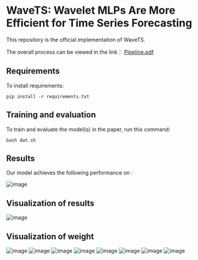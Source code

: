 
# WaveTS: Wavelet MLPs Are More Efficient for Time Series Forecasting

This repository is the official implementation of WaveTS. 

The overall process can be viewed in the link： [Pipeline.pdf](https://github.com/zzcqz/WaveTS/blob/main/figure/Pipeline.pdf)

## Requirements

To install requirements:

```setup
pip install -r requirements.txt
```


## Training and evaluation

To train and evaluate the model(s) in the paper, run this command:

```train
bash dwt.sh
```

## Results

Our model achieves the following performance on :


![image](https://github.com/zzcqz/WaveTS/blob/main/figure/Result.png)

## Visualization of results

![image](https://github.com/zzcqz/WaveTS/blob/main/figure/electricity.png)

## Visualization of weight
![image](https://github.com/zzcqz/WaveTS/blob/main/Weight_visualization/electricity_720_360_lLinear_weights.png)
![image](https://github.com/zzcqz/WaveTS/blob/main/Weight_visualization/traffic_720_360_lLinear_weights.png)
![image](https://github.com/zzcqz/WaveTS/blob/main/Weight_visualization/exchange_rate_720_360_lLinear_weights.png)
![image](https://github.com/zzcqz/WaveTS/blob/main/Weight_visualization/weather_720_360_lLinear_weights.png)
![image](https://github.com/zzcqz/WaveTS/blob/main/Weight_visualization/ETTh1_720_360_lLinear_weights.png)
![image](https://github.com/zzcqz/WaveTS/blob/main/Weight_visualization/ETTh2_720_360_lLinear_weights.png)
![image](https://github.com/zzcqz/WaveTS/blob/main/Weight_visualization/ETTm1_720_360_lLinear_weights.png)
![image](https://github.com/zzcqz/WaveTS/blob/main/Weight_visualization/ETTm2_720_360_lLinear_weights.png)
